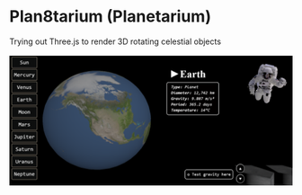 # Plan8tarium (Planetarium)
Trying out Three.js to render 3D rotating celestial objects<br><br>
![earth](earth.png)
